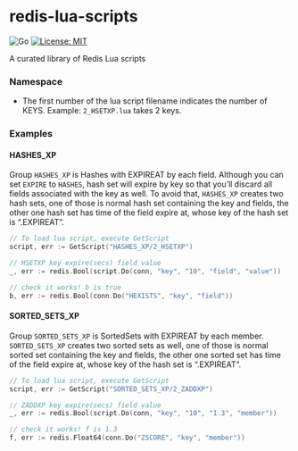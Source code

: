 # redis-lua-scripts

![Go](https://github.com/jimako1989/redis-lua-scripts/workflows/Go/badge.svg)
[![License: MIT](https://img.shields.io/badge/License-MIT-blue.svg)](https://opensource.org/licenses/MIT)

A curated library of Redis Lua scripts

### Namespace
 - The first number of the lua script filename indicates the number of KEYS.
 Example: ```2_HSETXP.lua``` takes 2 keys.

### Examples

#### HASHES_XP
Group ```HASHES_XP``` is Hashes with EXPIREAT by each field.
Although you can set ```EXPIRE``` to ```HASHES```, hash set will expire by key so that you’ll discard all fields associated with the key as well.
To avoid that, ```HASHES_XP``` creates two hash sets, one of those is normal hash set containing the key and fields, the other one hash set has time of the field expire at, whose key of the hash set is “<key>.EXPIREAT”.
```go
// To load lua script, execute GetScript
script, err := GetScript("HASHES_XP/2_HSETXP")

// HSETXP key expire(secs) field value
_, err := redis.Bool(script.Do(conn, "key", "10", "field", "value"))

// check it works! b is true
b, err := redis.Bool(conn.Do("HEXISTS", "key", "field"))
```

#### SORTED_SETS_XP
Group ```SORTED_SETS_XP``` is SortedSets with EXPIREAT by each member.
```SORTED_SETS_XP``` creates two sorted sets as well, one of those is normal sorted set containing the key and fields, the other one sorted set has time of the field expire at, whose key of the hash set is “<key>.EXPIREAT”.
```go
// To load lua script, execute GetScript
script, err := GetScript("SORTED_SETS_XP/2_ZADDXP")

// ZADDXP key expire(secs) field value
_, err := redis.Bool(script.Do(conn, "key", "10", "1.3", "member"))

// check it works! f is 1.3
f, err := redis.Float64(conn.Do("ZSCORE", "key", "member"))
```

